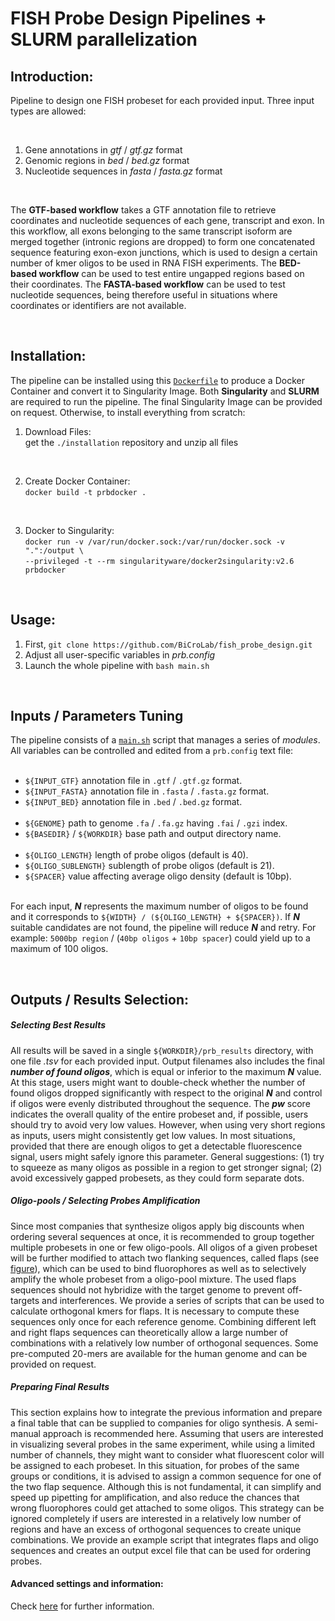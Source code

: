 # FISH Probe Design Pipelines + SLURM parallelization

## Introduction:

Pipeline to design one FISH probeset for each provided input. Three input types are allowed:

<br>

1. Gene annotations in *gtf* / *gtf.gz* format
2. Genomic regions in *bed* / *bed.gz* format
3. Nucleotide sequences in *fasta* / *fasta.gz* format

<br>

The **GTF-based workflow** takes a GTF annotation file to retrieve coordinates and nucleotide sequences of each gene, transcript and exon. In this workflow, all exons belonging to the same transcript isoform are merged together (intronic regions are dropped) to form one concatenated sequence featuring exon-exon junctions, which is used to design a certain number of kmer oligos to be used in RNA FISH experiments. The **BED-based workflow** can be used to test entire ungapped regions based on their coordinates. The **FASTA-based workflow** can be used to test nucleotide sequences, being therefore useful in situations where coordinates or identifiers are not available.

<br>

## Installation:

The pipeline can be installed using this [`Dockerfile`](./installation/Dockerfile) to produce a Docker Container and convert it to Singularity Image. Both **Singularity** and **SLURM** are required to run the pipeline. The final Singularity Image can be provided on request. Otherwise, to install everything from scratch:


1. Download Files: <br> get the `./installation` repository and unzip all files
  <br>

2. Create Docker Container: <br> `docker build -t prbdocker .`
  <br>
  
3. Docker to Singularity: <br>
`docker run -v /var/run/docker.sock:/var/run/docker.sock -v ".":/output \` <br>
`--privileged -t --rm singularityware/docker2singularity:v2.6 prbdocker`
  <br>
  

## Usage:

1. First, `git clone https://github.com/BiCroLab/fish_probe_design.git`
2. Adjust all user-specific variables in _prb.config_
3. Launch the whole pipeline with ```bash main.sh```<br>

<br>


## Inputs / Parameters Tuning

The pipeline consists of a [`main.sh`](./prb_pipeline/main.sh) script that manages a series of *modules*.<br>
All variables can be controlled and edited from a `prb.config` text file: <br><br>

- `${INPUT_GTF}` annotation file in `.gtf` / `.gtf.gz` format.
- `${INPUT_FASTA}` annotation file in `.fasta` / `.fasta.gz` format.
- `${INPUT_BED}` annotation file in `.bed` / `.bed.gz` format.
  <br><br>
- `${GENOME}` path to genome `.fa` / `.fa.gz` having `.fai` / `.gzi` index.
- `${BASEDIR}` / `${WORKDIR}` base path and output directory name.
  <br><br>
- `${OLIGO_LENGTH}` length of probe oligos (default is 40).
- `${OLIGO_SUBLENGTH}` sublength of probe oligos (default is 21).
- `${SPACER}` value affecting average oligo density (default is 10bp). <br><br>

For each input, ***N*** represents the maximum number of oligos to be found and it corresponds to `${WIDTH} / (${OLIGO_LENGTH} + ${SPACER})`. If ***N*** suitable candidates are not found, the pipeline will reduce ***N*** and retry. For example: `5000bp region` / (`40bp oligos` + `10bp spacer`) could yield up to a maximum of 100 oligos.

<br>

## Outputs / Results Selection:

##### Selecting Best Results 
All results will be saved in a single `${WORKDIR}/prb_results` directory, with one file _.tsv_ for each provided input. Output filenames also includes the final ***number of found oligos***, which is equal or inferior to the maximum ***N*** value. At this stage, users might want to double-check whether the number of found oligos dropped significantly with respect to the original ***N*** and control if oligos were evenly distributed throughout the sequence. The ***pw*** score indicates the overall quality of the entire probeset and, if possible, users should try to avoid very low values. However, when using very short regions as inputs, users might consistently get low values. In most situations, provided that there are enough oligos to get a detectable fluorescence signal, users might safely ignore this parameter. General suggestions: (1) try to squeeze as many oligos as possible in a region to get stronger signal; (2) avoid excessively gapped probesets, as they could form separate dots.


##### Oligo-pools / Selecting Probes Amplification
Since most companies that synthesize oligos apply big discounts when ordering several sequences at once, it is recommended to group together multiple probesets in one or few oligo-pools. All oligos of a given probeset will be further modified to attach two flanking sequences, called flaps (see [figure](./prb_pipeline/docs/oligo_pic.png)), which can be used to bind fluorophores as well as to selectively amplify the whole probeset from a oligo-pool mixture. The used flaps sequences should not hybridize with the target genome to prevent off-targets and interferences. We provide a series of scripts that can be used to calculate orthogonal kmers for flaps. It is necessary to compute these sequences only once for each reference genome. Combining different left and right flaps sequences can theoretically allow a large number of combinations with a relatively low number of orthogonal sequences. Some pre-computed 20-mers are available for the human genome and can be provided on request.

##### Preparing Final Results
This section explains how to integrate the previous information and prepare a final table that can be supplied to companies for oligo synthesis. A semi-manual approach is recommended here. Assuming that users are interested in visualizing several probes in the same experiment, while using a limited number of channels, they might want to consider what fluorescent color will be assigned to each probeset. In this situation, for probes of the same groups or conditions, it is advised to assign a common sequence for one of the two flap sequence. Although this is not fundamental, it can simplify and speed up pipetting for amplification, and also reduce the chances that wrong fluorophores could get attached to some oligos. This strategy can be ignored completely if users are interested in a relatively low number of regions and have an excess of orthogonal sequences to create unique combinations. We provide an example script that integrates flaps and oligo sequences and creates an output excel file that can be used for ordering probes.


#### Advanced settings and information: 

Check [here](./prb_pipeline/docs/extra_slurm_settings.md) for further information. 

<br><br>
